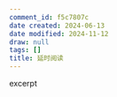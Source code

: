 ```yaml
---
comment_id: f5c7807c
date created: 2024-06-13
date modified: 2024-11-12
draw: null
tags: []
title: 延时阅读
---
```

excerpt

<!-- more -->
